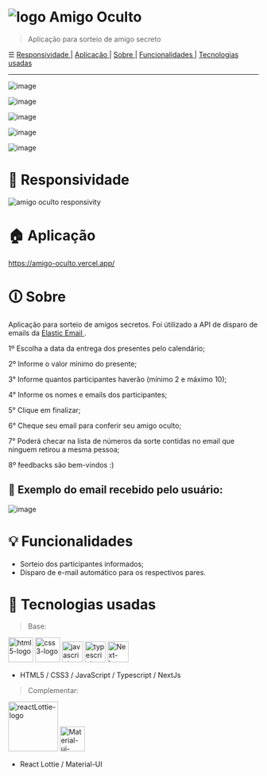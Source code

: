 # ![logo](https://user-images.githubusercontent.com/84210050/140180406-43fadbd4-36df-4c74-812d-b3954809e3d1.png) Amigo Oculto

> Aplicação para sorteio de amigo secreto

☰ <a href="https://github.com/Marincor/amigo-oculto/#Responsividade"> Responsividade </a> | <a href="https://github.com/Marincor/amigo-oculto/#Aplicação"> Aplicação </a> | <a href="https://github.com/Marincor/amigo-oculto/#Sobre"> Sobre </a> | <a href="https://github.com/Marincor/amigo-oculto/#Funcionalidades"> Funcionalidades </a> | <a href="https://github.com/Marincor/amigo-oculto/#tecnologias-usadas"> Tecnologias usadas </a>

<hr/>

![image](https://user-images.githubusercontent.com/84210050/140181555-73ea7c6f-89c4-4d37-91da-a85795adff35.png)

![image](https://user-images.githubusercontent.com/84210050/140181610-3a1dcee8-4549-4a50-a6dd-1ff983679777.png)

![image](https://user-images.githubusercontent.com/84210050/140182360-b0b79292-22d4-447d-9c41-a9d3884cb8bf.png)

![image](https://user-images.githubusercontent.com/84210050/140182509-520c9456-3ed3-4fd3-a4b7-2dc626c2ae01.png)

![image](https://user-images.githubusercontent.com/84210050/140182690-d8bac4a7-ba19-457b-b9e0-0b12158bb2f5.png)


#  📱 Responsividade



![amigo oculto responsivity](https://user-images.githubusercontent.com/84210050/140185712-b6506419-d372-429c-86e6-09d2a6dbf359.gif)


# 🏠 Aplicação

https://amigo-oculto.vercel.app/

# 🛈 Sobre

Aplicação para sorteio de amigos secretos. Foi útilizado a API de disparo de emails da <a href="https://elasticemail.com/"> Elastic Email </a>. 

1º Escolha a data da entrega dos presentes pelo calendário;

2º Informe o valor mínimo do presente;

3° Informe quantos participantes haverão (mínimo 2 e máximo 10);

4° Informe os nomes e emails dos participantes;

5° Clique em finalizar;

6° Cheque seu email para conferir seu amigo oculto;

7° Poderá checar na lista de números da sorte contidas no email que ninguem retirou a mesma pessoa;

8º feedbacks são bem-vindos :)

> 

## 📧 Exemplo do email recebido pelo usuário:

![image](https://user-images.githubusercontent.com/84210050/140187909-7701817c-797e-45b8-9efd-e05a52aedf38.png)


# 💡 Funcionalidades

- Sorteio dos participantes informados;
- Disparo de e-mail automático para os respectivos pares.

# 🚀 Tecnologias usadas

> Base:

 <img  width='50px'  src='https://user-images.githubusercontent.com/84210050/132043336-d48a162f-c7f0-42a2-825d-96d0d3cf1998.png' alt='html5-logo' /> <img  width='50px'  src='https://user-images.githubusercontent.com/84210050/132043720-b43a7f9f-a5d3-4f31-99d8-28405783bd6b.png' alt='css3-logo' /> <img  width='42px'  src='https://cdn.worldvectorlogo.com/logos/logo-javascript.svg' alt='javascript-logo' /> <img  width='42px'  src='https://cdn.worldvectorlogo.com/logos/typescript.svg' alt='typescript-logo' /> <img  width='42px'  src="https://user-images.githubusercontent.com/84210050/132927865-0c103b64-7bd3-4e26-ac5e-536d5989d4a4.png" alt='Next-logo' /> 


- HTML5 / CSS3 /  JavaScript / Typescript / NextJs


> Complementar:

  <img  width='100px' src='https://user-images.githubusercontent.com/84210050/132045800-c876540d-b0ce-495f-9898-7bf26963b111.png' alt='reactLottie-logo'/>  <img  width='50px' src='https://cdn.worldvectorlogo.com/logos/material-ui-1.svg' alt='Material-ui-logo'/>  
   
  
 
 
-  React Lottie /  Material-UI 
